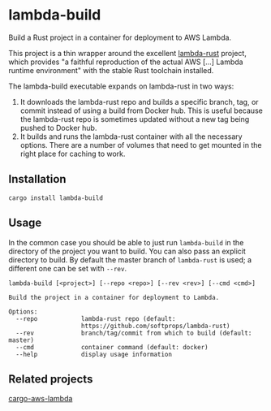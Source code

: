 # lambda-build

Build a Rust project in a container for deployment to AWS Lambda.

This project is a thin wrapper around the excellent
[lambda-rust](https://github.com/softprops/lambda-rust) project, which
provides "a faithful reproduction of the actual AWS [...] Lambda
runtime environment" with the stable Rust toolchain installed.

The lambda-build executable expands on lambda-rust in two ways:
1. It downloads the lambda-rust repo and builds a specific branch,
   tag, or commit instead of using a build from Docker hub. This is
   useful because the lambda-rust repo is sometimes updated without a
   new tag being pushed to Docker hub.
2. It builds and runs the lambda-rust container with all the necessary
   options. There are a number of volumes that need to get mounted in
   the right place for caching to work.
   
## Installation

```
cargo install lambda-build
```

## Usage

In the common case you should be able to just run `lambda-build` in
the directory of the project you want to build. You can also pass an
explicit directory to build. By default the master branch of
`lambda-rust` is used; a different one can be set with `--rev`.

```
lambda-build [<project>] [--repo <repo>] [--rev <rev>] [--cmd <cmd>]

Build the project in a container for deployment to Lambda.

Options:
  --repo            lambda-rust repo (default:
                    https://github.com/softprops/lambda-rust)
  --rev             branch/tag/commit from which to build (default: master)
  --cmd             container command (default: docker)
  --help            display usage information
```

## Related projects

[cargo-aws-lambda](https://github.com/vvilhonen/cargo-aws-lambda)
